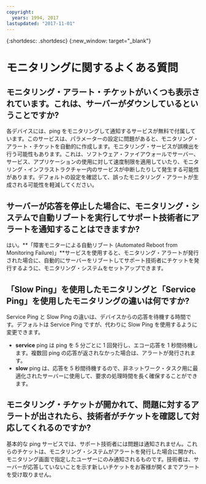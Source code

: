 ```yaml
---
copyright:
  years: 1994, 2017
lastupdated: "2017-11-01"
---
```


{:shortdesc: .shortdesc}
{:new_window: target="_blank"}

<a name="top"></a>
# モニタリングに関するよくある質問

<a name="48"></a>
## モニタリング・アラート・チケットがいくつも表示されています。これは、サーバーがダウンしているということですか?

各デバイスには、ping をモニタリングして通知するサービスが無料で付属しています。このサービスは、パラメーターの設定に問題があると、モニタリング・アラート・チケットを自動的に作成します。モニタリング・サービスが誤検出を行う可能性もあります。これは、ソフトウェア・ファイアウォールでサーバー、サービス、アプリケーションの使用に対して速度制限を適用していたり、モニタリング・インフラストラクチャー内のサービスが中断したりして発生する可能性があります。デフォルトの設定を確認して、誤ったモニタリング・アラートが生成される可能性を軽減してください。 

<a name="354"></a>
## サーバーが応答を停止した場合に、モニタリング・システムで自動リブートを実行してサポート技術者にアラートを通知することはできますか?

はい。**「障害モニターによる自動リブート (Automated Reboot from Monitoring Failure)」**サービスを使用すると、モニタリング・アラートが発行された場合に、自動的にサーバーをリブートしてサポート技術者にチケットを発行するように、モニタリング・システムをセットアップできます。 

<a name="1699"></a>
## 「Slow Ping」を使用したモニタリングと「Service Ping」を使用したモニタリングの違いは何ですか?

Service Ping と Slow Ping の違いは、デバイスからの応答を待機する時間です。デフォルトは Service Ping ですが、代わりに Slow Ping を使用するように変更できます。

* **service** ping は ping を 5 分ごとに 1 回発行し、エコー応答を 1 秒間待機します。複数回 ping の応答が返されなかった場合は、アラートが発行されます。
* **slow** ping は、応答を 5 秒間待機するので、非ネットワーク・タスク用に最適化されたサーバーに使用して、要求の処理時間を長く確保することができます。


<a name="1000"></a>
## モニタリング・チケットが開かれて、問題に対するアラートが出されたら、技術者がチケットを確認して対応してくれるのですか?

基本的な ping サービスでは、サポート技術者には問題は通知されません。これらのチケットは、モニタリング・システムがアラートを発行した場合に開かれ、モニタリング画面で指定したユーザーにのみ通知されるものです。技術者は、サーバーが応答していないことを示す新しいチケットをお客様が開くまでアラートを受け取りません。

